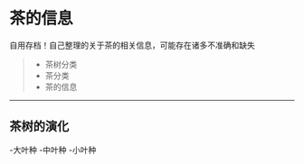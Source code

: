 # 茶的信息

自用存档！自己整理的关于茶的相关信息，可能存在诸多不准确和缺失

> * 茶树分类
> * 茶分类
> * 茶的信息



--------------------

## 茶树的演化

-大叶种
-中叶种
-小叶种
